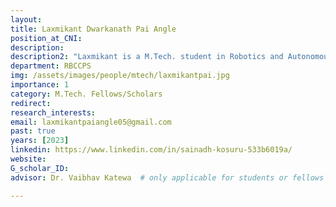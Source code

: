 ```yaml
---
layout: 
title: Laxmikant Dwarkanath Pai Angle
position_at_CNI: 
description: 
description2: "Laxmikant is a M.Tech. student in Robotics and Autonomous Systems at the Robert Bosch Centre for Cyber-Physical Systems since Aug. 2022. He completed his BTech from NIT Goa in Electrical & Electronics Engineering (EEE) in 2022. His research interest lies in the area of smart grids. He is currently working on developing a framework to identify vulnerabilities in Smart Grid and developing mechanisms to measure their severity. It involves building attack graphs to find out how attack propagates in the network and develop strategies to mitigate them."
department: RBCCPS
img: /assets/images/people/mtech/laxmikantpai.jpg
importance: 1
category: M.Tech. Fellows/Scholars
redirect: 
research_interests: 
email: laxmikantpaiangle05@gmail.com
past: true
years: [2023]
linkedin: https://www.linkedin.com/in/sainadh-kosuru-533b6019a/
website: 
G_scholar_ID:
advisor: Dr. Vaibhav Katewa  # only applicable for students or fellows

---
```

